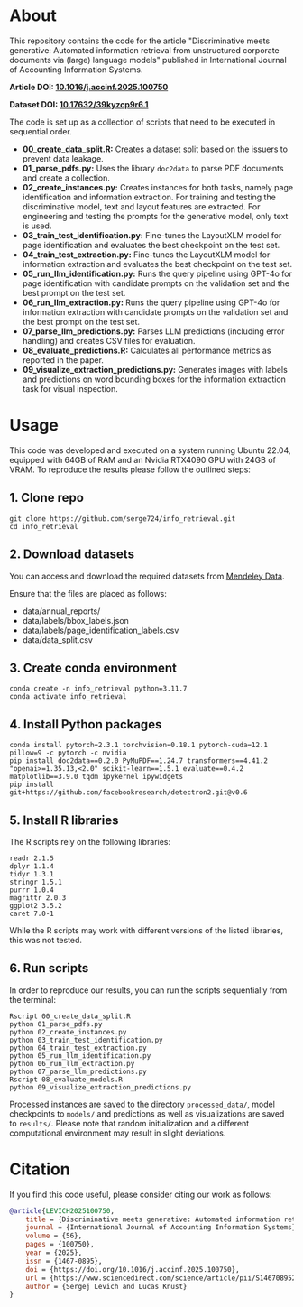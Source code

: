 # About
This repository contains the code for the article "Discriminative meets generative: Automated information retrieval from unstructured corporate documents via (large) language models" published in International Journal of Accounting Information Systems.

**Article DOI: [10.1016/j.accinf.2025.100750](https://doi.org/10.1016/j.accinf.2025.100750)**

**Dataset DOI: [10.17632/39kyzcp9r6.1](https://doi.org/10.17632/39kyzcp9r6.1)**

The code is set up as a collection of scripts that need to be executed in sequential order.

* **00_create_data_split.R:** Creates a dataset split based on the issuers to prevent data leakage.
* **01_parse_pdfs.py:** Uses the library `doc2data` to parse PDF documents and create a collection.
* **02_create_instances.py:** Creates instances for both tasks, namely page identification and information extraction. For training and testing the discriminative model, text and layout features are extracted. For engineering and testing the prompts for the generative model, only text is used.
* **03_train_test_identification.py:** Fine-tunes the LayoutXLM model for page identification and evaluates the best checkpoint on the test set.
* **04_train_test_extraction.py:**  Fine-tunes the LayoutXLM model for information extraction and evaluates the best checkpoint on the test set.
* **05_run_llm_identification.py:** Runs the query pipeline using GPT-4o for page identification with candidate prompts on the validation set and the best prompt on the test set.
* **06_run_llm_extraction.py:** Runs the query pipeline using GPT-4o for information extraction with candidate prompts on the validation set and the best prompt on the test set.
* **07_parse_llm_predictions.py:** Parses LLM predictions (including error handling) and creates CSV files for evaluation.
* **08_evaluate_predictions.R:** Calculates all performance metrics as reported in the paper.
* **09_visualize_extraction_predictions.py:** Generates images with labels and predictions on word bounding boxes for the information extraction task for visual inspection.

# Usage
This code was developed and executed on a system running Ubuntu 22.04, equipped with 64GB of RAM and an Nvidia RTX4090 GPU with 24GB of VRAM. To reproduce the results please follow the outlined steps:

## 1. Clone repo
```
git clone https://github.com/serge724/info_retrieval.git
cd info_retrieval
```

## 2. Download datasets
You can access and download the required datasets from [Mendeley Data](https://data.mendeley.com/datasets/39kyzcp9r6/1).

Ensure that the files are placed as follows:
* data/annual_reports/
* data/labels/bbox_labels.json
* data/labels/page_identification_labels.csv
* data/data_split.csv

## 3. Create conda environment
```
conda create -n info_retrieval python=3.11.7
conda activate info_retrieval
```

## 4. Install Python packages
```
conda install pytorch=2.3.1 torchvision=0.18.1 pytorch-cuda=12.1 pillow=9 -c pytorch -c nvidia
pip install doc2data==0.2.0 PyMuPDF==1.24.7 transformers==4.41.2 "openai>=1.35.13,<2.0" scikit-learn==1.5.1 evaluate==0.4.2 matplotlib==3.9.0 tqdm ipykernel ipywidgets
pip install git+https://github.com/facebookresearch/detectron2.git@v0.6
```

## 5. Install R libraries
The R scripts rely on the following libraries:
```
readr 2.1.5
dplyr 1.1.4
tidyr 1.3.1
stringr 1.5.1
purrr 1.0.4
magrittr 2.0.3
ggplot2 3.5.2
caret 7.0-1
```
While the R scripts may work with different versions of the listed libraries, this was not tested.

## 6. Run scripts

In order to reproduce our results, you can run the scripts sequentially from the terminal:

```
Rscript 00_create_data_split.R
python 01_parse_pdfs.py
python 02_create_instances.py
python 03_train_test_identification.py
python 04_train_test_extraction.py
python 05_run_llm_identification.py
python 06_run_llm_extraction.py
python 07_parse_llm_predictions.py
Rscript 08_evaluate_models.R
python 09_visualize_extraction_predictions.py
```

Processed instances are saved to the directory ```processed_data/```, model checkpoints to ```models/``` and predictions as well as visualizations are saved to ```results/```. Please note that random initialization and a different computational environment may result in slight deviations.

# Citation
If you find this code useful, please consider citing our work as follows:

```BibTeX
@article{LEVICH2025100750,
    title = {Discriminative meets generative: Automated information retrieval from unstructured corporate documents via (large) language models},
    journal = {International Journal of Accounting Information Systems},
    volume = {56},
    pages = {100750},
    year = {2025},
    issn = {1467-0895},
    doi = {https://doi.org/10.1016/j.accinf.2025.100750},
    url = {https://www.sciencedirect.com/science/article/pii/S1467089525000260},
    author = {Sergej Levich and Lucas Knust}
}
```